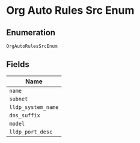 
# Org Auto Rules Src Enum

## Enumeration

`OrgAutoRulesSrcEnum`

## Fields

| Name |
|  --- |
| `name` |
| `subnet` |
| `lldp_system_name` |
| `dns_suffix` |
| `model` |
| `lldp_port_desc` |

